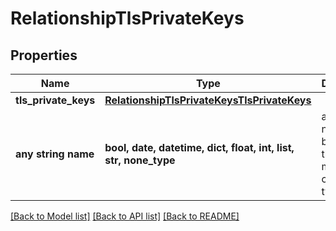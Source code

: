 # RelationshipTlsPrivateKeys


## Properties
Name | Type | Description | Notes
------------ | ------------- | ------------- | -------------
**tls_private_keys** | [**RelationshipTlsPrivateKeysTlsPrivateKeys**](RelationshipTlsPrivateKeysTlsPrivateKeys.md) |  | [optional] 
**any string name** | **bool, date, datetime, dict, float, int, list, str, none_type** | any string name can be used but the value must be the correct type | [optional]

[[Back to Model list]](../README.md#documentation-for-models) [[Back to API list]](../README.md#documentation-for-api-endpoints) [[Back to README]](../README.md)


